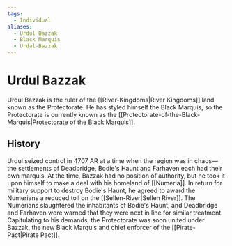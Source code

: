 ```yaml
---
tags:
  - Individual
aliases:
  - Urdul Bazzak
  - Black Marquis
  - Urdal-Bazzak
---
```

# Urdul Bazzak
Urdul Bazzak is the ruler of the [[River-Kingdoms|River Kingdoms]] land known as the Protectorate. He has styled himself the Black Marquis, so the Protectorate is currently known as the [[Protectorate-of-the-Black-Marquis|Protectorate of the Black Marquis]]. 

## History
Urdul seized control in 4707 AR at a time when the region was in chaos—the settlements of Deadbridge, Bodie's Haunt and Farhaven each had their own marquis. At the time, Bazzak had no position of authority, but he took it upon himself to make a deal with his homeland of [[Numeria]]. In return for military support to destroy Bodie's Haunt, he agreed to award the Numerians a reduced toll on the [[Sellen-River|Sellen River]]. The Numerians slaughtered the inhabitants of Bodie's Haunt, and Deadbridge and Farhaven were warned that they were next in line for similar treatment. Capitulating to his demands, the Protectorate was soon united under Bazzak, the new Black Marquis and chief enforcer of the [[Pirate-Pact|Pirate Pact]].